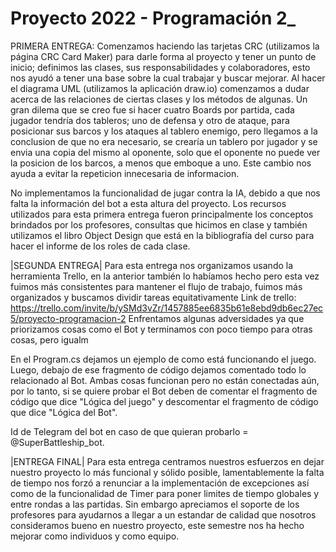 # Proyecto 2022 - Programación 2_
PRIMERA ENTREGA:
Comenzamos haciendo las tarjetas CRC (utilizamos la página CRC Card Maker) para darle forma al proyecto y tener un punto de inicio; definimos las clases, sus responsabilidades y colaboradores, esto nos ayudó a tener una base sobre la cual trabajar y buscar mejorar.
Al hacer el diagrama UML (utilizamos la aplicación draw.io) comenzamos a dudar acerca de las relaciones de ciertas clases y los métodos de algunas. Un gran dilema que se creo fue si hacer cuatro Boards por partida, cada jugador tendría dos tableros; uno de defensa y otro de ataque, para posicionar sus barcos y los ataques al tablero enemigo, pero llegamos a la conclusion de que no era necesario, se crearía un tablero por jugador y se envia una copia del mismo al oponente, solo que el oponente no puede ver la posicion de los barcos, a menos que emboque a uno. Este cambio nos ayuda a evitar la repeticion innecesaria de informacion.

No implementamos la funcionalidad de jugar contra la IA, debido a que nos falta la información del bot a esta altura del proyecto.
Los recursos utilizados para esta primera entrega fueron principalmente los conceptos brindados por los profesores, consultas que hicimos en clase y también utilizamos el libro Object Design que está en la bibliografía del curso para hacer el informe de los roles de cada clase.

|SEGUNDA ENTREGA|
Para esta entrega nos organizamos usando la herramienta Trello, en la anterior también lo habíamos hecho pero esta vez fuimos más consistentes para mantener el flujo de trabajo, fuimos más organizados y buscamos dividir tareas equitativamente 
Link de trello: https://trello.com/invite/b/ySMd3vZr/1457885ee6835b61e8ebd9db6ec27ec5/proyecto-programacion-2
Enfrentamos algunas adversidades ya que priorizamos cosas como el Bot y terminamos con poco tiempo para otras cosas, pero igualm

En el Program.cs dejamos un ejemplo de como está funcionando el juego. Luego, debajo de ese fragmento de código dejamos comentado todo lo relacionado al Bot. Ambas cosas funcionan pero no están conectadas aún, por lo tanto, si se quiere probar el Bot deben de comentar el fragmento de código que dice "Lógica del juego" y descomentar el fragmento de código que dice "Lógica del Bot".

Id de Telegram del bot en caso de que quieran probarlo = @SuperBattleship_bot.

|ENTREGA FINAL|
Para esta entrega centramos nuestros esfuerzos en dejar nuestro proyecto lo más funcional y sólido posible, lamentablemente la falta de tiempo nos forzó a renunciar a la implementación de excepciones
así como de la funcionalidad de Timer para poner limites de tiempo globales y entre rondas a las partidas. Sin embargo apreciamos el soporte de los profesores para ayudarnos a llegar a un estandar de
calidad que nosotros consideramos bueno en nuestro proyecto, este semestre nos ha hecho mejorar como 
individuos y como equipo.

